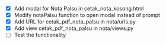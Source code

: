 - [x] Add modal for Nota Palsu in cetak_nota_kosong.html
- [x] Modify notaPalsu function to open modal instead of prompt
- [x] Add URL for cetak_pdf_nota_palsu in nota/urls.py
- [x] Add view cetak_pdf_nota_palsu in nota/views.py
- [ ] Test the functionality
